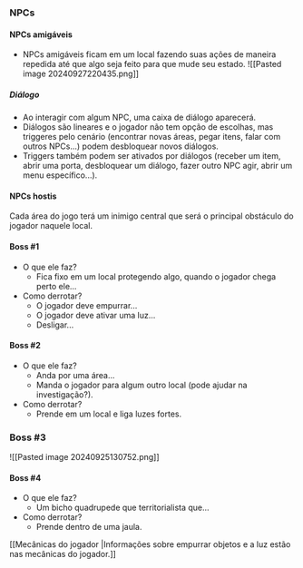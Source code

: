 
### NPCs

#### NPCs amigáveis
* NPCs amigáveis ficam em um local fazendo suas ações de maneira repedida até que algo seja feito para que mude seu estado.
![[Pasted image 20240927220435.png]]

##### Diálogo
* Ao interagir com algum NPC, uma caixa de diálogo aparecerá. 
* Diálogos são lineares e o jogador não tem opção de escolhas, mas triggeres pelo cenário (encontrar novas áreas, pegar itens, falar com outros NPCs...) podem desbloquear novos diálogos.
* Triggers também podem ser ativados por diálogos (receber um item, abrir uma porta, desbloquear um diálogo, fazer outro NPC agir, abrir um menu específico...).

#### NPCs hostis
Cada área do jogo terá um inimigo central que será o principal obstáculo do jogador naquele local. 

#### Boss #1
* O que ele faz?
	* Fica fixo em um local protegendo algo, quando o jogador chega perto ele...
* Como derrotar?
	* O jogador deve empurrar...
	* O jogador deve ativar uma luz...
	* Desligar...

#### Boss #2
* O que ele faz?
	* Anda por uma área...
	* Manda o jogador para algum outro local (pode ajudar na investigação?).
* Como derrotar?
	* Prende em um local e liga luzes fortes.

### Boss #3

![[Pasted image 20240925130752.png]]

#### Boss #4
* O que ele faz?
	* Um bicho quadrupede que territorialista que...
* Como derrotar?
	* Prende dentro de uma jaula.


[[Mecânicas do jogador |Informações sobre empurrar objetos e a luz estão nas mecânicas do jogador.]]